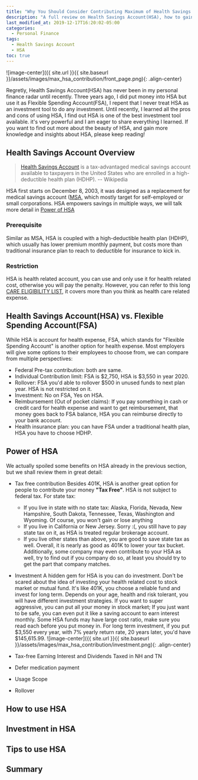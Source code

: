 ```yaml
---
title: "Why You Should Consider Contributing Maximum of Health Savings Account(HSA)"
description: "A full review on Health Savings Account(HSA), how to gain most benefit and invest in Health Savings Account(HSA)."
last_modified_at: 2019-12-17T16:20:02-05:00
categories:
  - Personal Finance
tags:
  - Health Savings Account
  - HSA
toc: true
---
```


![image-center]({{ site.url }}{{ site.baseurl }}/assets/images/max_hsa_contribution/front_page.png){: .align-center}

Regretly, Health Savings Account(HSA) has never been in my personal finance radar until recently. Three years ago, I did put money into HSA but use it as Flexible Spending Account(FSA), I repent that I never treat HSA as an investment tool to do any investment. Until recently, I learned all the pros and cons of using HSA, I find out HSA is one of the best investment tool available. it's very powerful and I am eager to share everything I learned. If you want to find out more about the beauty of HSA, and gain more knowledge and insights about HSA, please keep reading!

## Health Savings Account Overview
> [Health Savings Account](https://en.wikipedia.org/wiki/Health_savings_account) is a tax-advantaged medical savings account available to taxpayers in the United States who are enrolled in a high-deductible health plan (HDHP). -- Wikipedia

HSA first starts on December 8, 2003, it was designed as a replacement for medical savings account ([MSA](https://en.wikipedia.org/wiki/Medical_savings_account_(United_States)), which mostly target for self-employed or small corporations. HSA empowers savings in multiple ways, we will talk more detail in [Power of HSA](#power-of-hsa) 

### Prerequisite
Similar as MSA, HSA is coupled with a high-deductible health plan (HDHP), which usually has lower premium monthly payment, but costs more than traditional insurance plan to reach to deductible for insurance to kick in. 

### Restriction
HSA is health related account, you can use and only use it for health related cost, otherwise you will pay the penalty. However, you can refer to this long [CARE ELIGIBILITY LIST](http://www.hsabank.com/hsabank/learning-center/irs-qualified-medical-expenses), it covers more than you think as health care related expense.

## Health Savings Account(HSA) vs. Flexible Spending Account(FSA)
While HSA is account for health expense, FSA, which stands for "Flexible Spending Account" is another option for health expense. Most employers will give some options to their employees to choose from, we can compare from multiple perspectives:

- Federal Pre-tax contribution: both are same.
- Individual Contribution limit: FSA is $2,750, HSA is $3,550 in year 2020.
- Rollover: FSA you'd able to rollover $500 in unused funds to next plan year. HSA is not restricted on it.
- Investment: No on FSA, Yes on HSA.
- Reimbursement (Out of pocket claims): If you pay something in cash or credit card for health expense and want to get reimbursement, that money goes back to FSA balance, HSA you can reimburse directly to your bank account. 
- Health insurance plan: you can have FSA under a traditional health plan, HSA you have to choose HDHP.


## Power of HSA
We actually spoiled some benefits on HSA already in the previous section, but we shall review them in great detail:

- Tax free contribution
Besides 401K, HSA is another great option for people to contribute your money **"Tax Free"**. HSA is not subject to federal tax. For state tax:
  - If you live in state with no state tax: Alaska, Florida, Nevada, New Hampshire, South Dakota, Tennessee, Texas, Washington and Wyoming. Of course, you won't gain or lose anything
  - If you live in California or New Jersey. Sorry :(, you still have to pay state tax on it, as HSA is treated regular brokerage account.
  - If you live other states than above, you are good to save state tax as well.
Overall, it is nearly as good as 401K to lower your tax bucket. Additionally, some company may even contribute to your HSA as well, try to find out if you company do so, at least you should try to get the part that company matches.

- Investment
A hidden gem for HSA is you can do investment. Don't be scared about the idea of investing your health related cost to stock market or mutual fund. It's like 401K, you choose a reliable fund and invest for long term. Depends on your age, health and risk tolerant, you will have different investment strategies. If you want to super aggressive, you can put all your money in stock market; If you just want to be safe, you can even put it like a saving account to earn interest monthly. Some HSA funds may have large cost ratio, make sure you read each before you put money in. For long term investment, if you put $3,550 every year, with 7% yearly return rate, 20 years later, you'd have 
$145,615.99.
![image-center]({{ site.url }}{{ site.baseurl }}/assets/images/max_hsa_contribution/investment.png){: .align-center}


- Tax-free Earning
Interest and Dividends Taxed in NH and TN


- Defer medication payment
- Usage Scope
- Rollover

## How to use HSA

## Investment in HSA


## Tips to use HSA


## Summary

